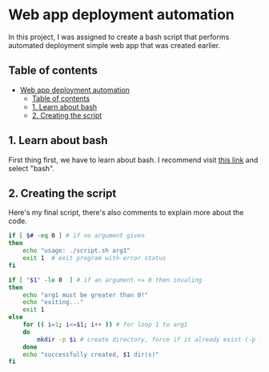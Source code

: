 # Web app deployment automation
In this project, I was assigned to create a bash script that performs automated deployment simple web app that was created earlier.

## Table of contents
- [Web app deployment automation](#web-app-deployment-automation)
  - [Table of contents](#table-of-contents)
  - [1. Learn about bash](#1-learn-about-bash)
  - [2. Creating the script](#2-creating-the-script)

## 1. Learn about bash

First thing first, we have to learn about bash. I recommend visit [this link](https://ryanstutorials.net/) and select "bash".

## 2. Creating the script

Here's my final script, there's also comments to explain more about the code.

```bash
if [ $# -eq 0 ] # if no argument given
then
	echo "usage: ./script.sh arg1"
	exit 1	# exit program with error status
fi

if [ "$1" -le 0  ] # if an argument <= 0 then invaling
then
	echo "arg1 must be greater than 0!"
	echo "exiting..."
	exit 1
else
	for (( i=1; i<=$1; i++ )) # for loop 1 to arg1
	do
		mkdir -p $i # create directory, force if it already exist (-p flag)
	done
	echo "successfully created, $1 dir(s)"
fi

```


